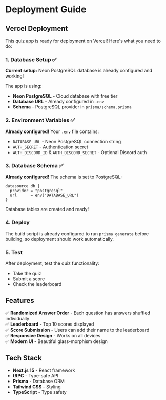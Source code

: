# Deployment Guide

## Vercel Deployment

This quiz app is ready for deployment on Vercel! Here's what you need to do:

### 1. Database Setup ✅

**Current setup:** Neon PostgreSQL database is already configured and working!

The app is using:
- **Neon PostgreSQL** - Cloud database with free tier
- **Database URL** - Already configured in `.env`
- **Schema** - PostgreSQL provider in `prisma/schema.prisma`

### 2. Environment Variables ✅

**Already configured!** Your `.env` file contains:
- `DATABASE_URL` - Neon PostgreSQL connection string
- `AUTH_SECRET` - Authentication secret
- `AUTH_DISCORD_ID` & `AUTH_DISCORD_SECRET` - Optional Discord auth

### 3. Database Schema ✅

**Already configured!** The schema is set to PostgreSQL:
```prisma
datasource db {
  provider = "postgresql"
  url      = env("DATABASE_URL")
}
```

Database tables are created and ready!

### 4. Deploy

The build script is already configured to run `prisma generate` before building, so deployment should work automatically.

### 5. Test

After deployment, test the quiz functionality:
- Take the quiz
- Submit a score
- Check the leaderboard

## Features

✅ **Randomized Answer Order** - Each question has answers shuffled individually  
✅ **Leaderboard** - Top 10 scores displayed  
✅ **Score Submission** - Users can add their name to the leaderboard  
✅ **Responsive Design** - Works on all devices  
✅ **Modern UI** - Beautiful glass-morphism design  

## Tech Stack

- **Next.js 15** - React framework
- **tRPC** - Type-safe API
- **Prisma** - Database ORM
- **Tailwind CSS** - Styling
- **TypeScript** - Type safety
